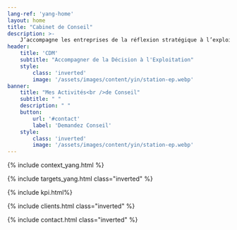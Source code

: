 ```yaml
---
lang-ref: 'yang-home'
layout: home
title: "Cabinet de Conseil"
description: >-
    J’accompagne les entreprises de la réflexion stratégique à l’exploitation des moyens. Analyse stratégique, définition de projet, structuration, gestion et pilotage, suivi d’exécution, gestion des risques, résolution de dysfonctionnements et de non-performances, amélioration continue.
header:
    title: 'CDM'
    subtitle: "Accompagner de la Décision à l'Exploitation"
    style:
        class: 'inverted'
        image: '/assets/images/content/yin/station-ep.webp'
banner:
    title: "Mes Activités<br />de Conseil"
    subtitle: " "
    description: " "
    button:
        url: '#contact'
        label: 'Demandez Conseil'
    style:
        class: 'inverted'
        image: '/assets/images/content/yin/station-ep.webp'
---
```


{% include context_yang.html %}

{% include targets_yang.html class="inverted" %}

{% include kpi.html%}

{% include clients.html class="inverted" %}

{% include contact.html class="inverted" %}
